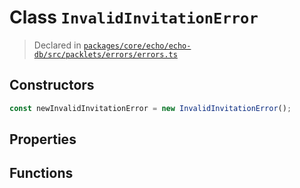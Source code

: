 # Class `InvalidInvitationError`
> Declared in [`packages/core/echo/echo-db/src/packlets/errors/errors.ts`](https://github.com/dxos/protocols/blob/main/packages/core/echo/echo-db/src/packlets/errors/errors.ts#L17)

## Constructors
```ts
const newInvalidInvitationError = new InvalidInvitationError();

```

## Properties

## Functions
